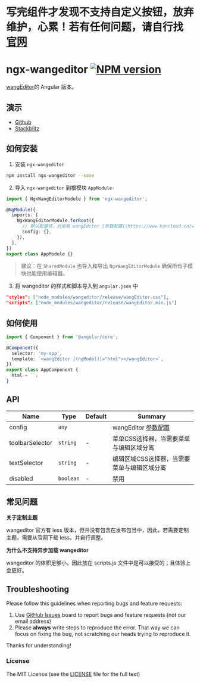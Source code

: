# 写完组件才发现不支持自定义按钮，放弃维护，心累！若有任何问题，请自行找[官网](http://www.wangeditor.com/)

# ngx-wangeditor [![NPM version](https://img.shields.io/npm/v/ngx-wangeditor.svg)](https://www.npmjs.com/package/ngx-wangeditor)

[wangEditor](https://github.com/wangfupeng1988/wangEditor)的 Angular 版本。

## 演示

- [Github](https://cipchk.github.io/ngx-wangeditor/)
- [Stackblitz](https://stackblitz.com/edit/ngx-wangeditor)

## 如何安装

1.  安装 `ngx-wangeditor`

```bash
npm install ngx-wangeditor --save
```

2.  导入 `ngx-wangeditor` 到根模块 `AppModule`

```typescript
import { NgxWangEditorModule } from 'ngx-wangeditor';

@NgModule({
  imports: [
    NgxWangEditorModule.forRoot({
      // 默认配置项，对全局 wangEditor [参数配置](https://www.kancloud.cn/wangfupeng/wangeditor3/335776)
      config: {},
    }),
  ],
})
export class AppModule {}
```

> 建议：在 `SharedModule` 也导入和导出 `NgxWangEditorModule` 确保所有子模块也能使用编辑器。

3.  将 wangeditor 的样式和脚本导入到 `angular.json` 中

```json
"styles": ["node_modules/wangeditor/release/wangEditor.css"],
"scripts": ["node_modules/wangeditor/release/wangEditor.min.js"]
```

## 如何使用

```ts
import { Component } from '@angular/core';

@Component({
  selector: 'my-app',
  template: `<wangEditor [(ngModel)]="html"></wangEditor>`,
})
export class AppComponent {
  html = ``;
}
```

## API

| Name    | Type                 | Default | Summary                                                                      |
|---------|----------------------|---------|------------------------------------------------------------------------------|
| config  | `any`                |         | wangEditor [参数配置](https://www.kancloud.cn/wangfupeng/wangeditor3/335776) |
| toolbarSelector | `string` | -       | 菜单CSS选择器，当需要菜单与编辑区域分离 |
| textSelector | `string` | -       | 编辑区域CSS选择器，当需要菜单与编辑区域分离 |
| disabled | `boolean` | -       | 禁用 |

## 常见问题

**关于定制主题**

wangeditor 官方有 less 版本，但并没有包含在发布包当中，因此，若需要定制主题，需要从官网下载 less，并自行调整。

**为什么不支持异步加载 wangeditor**

wangeditor 的体积足够小，因此放在 scripts.js 文件中是可以接受的；且体验上会更好。

## Troubleshooting

Please follow this guidelines when reporting bugs and feature requests:

1.  Use [GitHub Issues](https://github.com/cipchk/ngx-wangeditor/issues) board to report bugs and feature requests (not our email address)
2.  Please **always** write steps to reproduce the error. That way we can focus on fixing the bug, not scratching our heads trying to reproduce it.

Thanks for understanding!

### License

The MIT License (see the [LICENSE](https://github.com/cipchk/ngx-wangeditor/blob/master/LICENSE) file for the full text)
